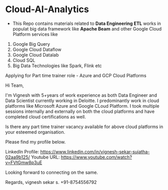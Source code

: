 # Cloud-AI-Analytics

* This Repo contains materials related to **Data Engineering ETL** works in populat big data framework like **Apache Beam** and other Google Cloud Platform services like

1. Google Big Query
2. Google Cloud Dataflow
3. Google Cloud Datalab
4. Cloud SQL 
5. Big Data Technologies like Spark, Flink etc

Applying for Part time trainer role - Azure and GCP Cloud Platforms

Hi Team,

I'm Vignesh with 5+years of work experience as both Data Engineer and Data Scientist currently working in Deloitte. I predominantly work in cloud platforms like Microsoft Azure and Google CLoud Platform. I took multiple sessions internally and externally on both the cloud platforms and have completed cloud certifications as well.

Is there any part time trainer vacancy available for above cloud platforms in your esteemed organisation. 

Please find my profile below.

LinkedIn Profile: https://www.linkedin.com/in/vignesh-sekar-sujatha-02aa9b125/
Youtube URL: https://www.youtube.com/watch?v=FVtGmw8p3uE

Looking forward to connecting on the same.

Regards,
vignesh sekar s. 
+91-8754556792
